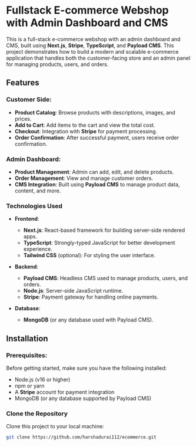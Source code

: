 # Fullstack E-commerce Webshop with Admin Dashboard and CMS

This is a full-stack e-commerce webshop with an admin dashboard and CMS, built using **Next.js**, **Stripe**, **TypeScript**, and **Payload CMS**. This project demonstrates how to build a modern and scalable e-commerce application that handles both the customer-facing store and an admin panel for managing products, users, and orders.

## Features

### Customer Side:
- **Product Catalog**: Browse products with descriptions, images, and prices.
- **Add to Cart**: Add items to the cart and view the total cost.
- **Checkout**: Integration with **Stripe** for payment processing.
- **Order Confirmation**: After successful payment, users receive order confirmation.
  
### Admin Dashboard:
- **Product Management**: Admin can add, edit, and delete products.
- **Order Management**: View and manage customer orders.
- **CMS Integration**: Built using **Payload CMS** to manage product data, content, and more.

### Technologies Used
- **Frontend**:
  - **Next.js**: React-based framework for building server-side rendered apps.
  - **TypeScript**: Strongly-typed JavaScript for better development experience.
  - **Tailwind CSS** (optional): For styling the user interface.

- **Backend**:
  - **Payload CMS**: Headless CMS used to manage products, users, and orders.
  - **Node.js**: Server-side JavaScript runtime.
  - **Stripe**: Payment gateway for handling online payments.
  
- **Database**:
  - **MongoDB** (or any database used with Payload CMS).

## Installation

### Prerequisites:
Before getting started, make sure you have the following installed:
- Node.js (v16 or higher)
- npm or yarn
- A **Stripe** account for payment integration
- MongoDB (or any database supported by Payload CMS)

### Clone the Repository

Clone this project to your local machine:

```bash
git clone https://github.com/harshadurai112/ecommerce.git




